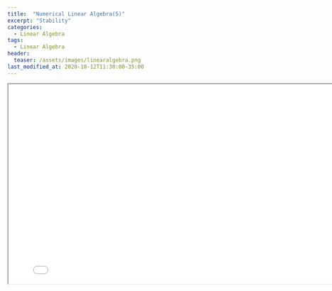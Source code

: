 ```yaml
---
title:  "Numerical Linear Algebra(5)"
excerpt: "Stability"
categories:
  - Linear Algebra
tags:
  - Linear Algebra
header:
  teaser: /assets/images/linearalgebra.png
last_modified_at: 2020-10-12T11:30:00-35:00
---
```


<iframe src = "/ViewerJS/#../assets/pdf/Lecture 14. Stability.pdf" width='800' height='450' allowfullscreen webkitallowfullscreen></iframe>